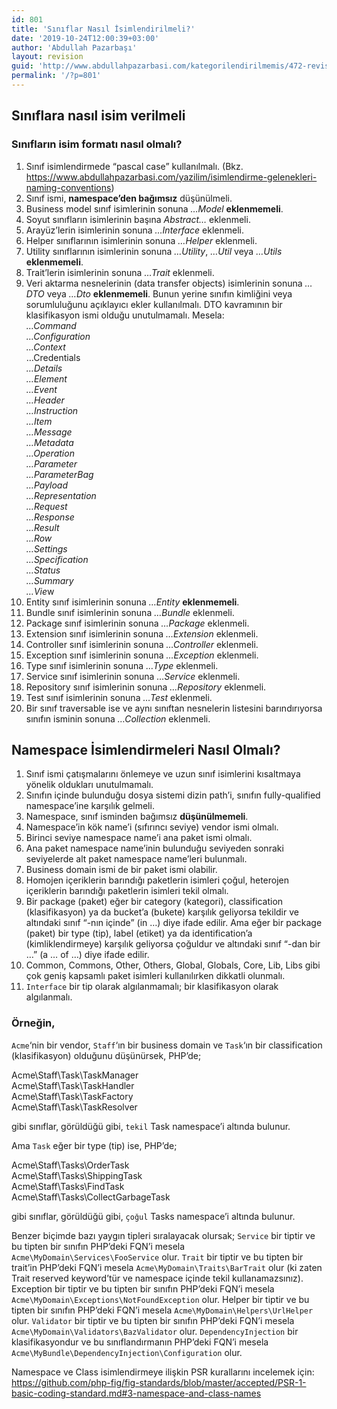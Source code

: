 ```yaml
---
id: 801
title: 'Sınıflar Nasıl İsimlendirilmeli?'
date: '2019-10-24T12:00:39+03:00'
author: 'Abdullah Pazarbaşı'
layout: revision
guid: 'http://www.abdullahpazarbasi.com/kategorilendirilmemis/472-revision-v1'
permalink: '/?p=801'
---
```


## Sınıflara nasıl isim verilmeli

### Sınıfların isim formatı nasıl olmalı?

1. Sınıf isimlendirmede “pascal case” kullanılmalı. (Bkz. <https://www.abdullahpazarbasi.com/yazilim/isimlendirme-gelenekleri-naming-conventions>)
2. Sınıf ismi, **namespace’den bağımsız** düşünülmeli.
3. Business model sınıf isimlerinin sonuna *…Model* **eklenmemeli**.
4. Soyut sınıfların isimlerinin başına *Abstract…* eklenmeli.
5. Arayüz’lerin isimlerinin sonuna *…Interface* eklenmeli.
6. Helper sınıflarının isimlerinin sonuna *…Helper* eklenmeli.
7. Utility sınıflarının isimlerinin sonuna *…Utility*, *…Util* veya *…Utils* **eklenmemeli**.
8. Trait’lerin isimlerinin sonuna *…Trait* eklenmeli.
9. Veri aktarma nesnelerinin (data transfer objects) isimlerinin sonuna *…DTO* veya *…Dto* **eklenmemeli**. Bunun yerine sınıfın kimliğini veya sorumluluğunu açıklayıcı ekler kullanılmalı. DTO kavramının bir klasifikasyon ismi olduğu unutulmamalı. Mesela:  
    *…Command*  
    *…Configuration*  
    *…Context*  
    …Credentials  
    *…Details*  
    *…Element*  
    *…Event*  
    *…Header*  
    *…Instruction*  
    *…Item*  
    *…Message*  
    *…Metadata*  
    *…Operation*  
    *…Parameter*  
    *…ParameterBag*  
    *…Payload*  
    *…Representation*  
    *…Request*  
    *…Response*  
    *…Result*  
    *…Row*  
    *…Settings*  
    *…Specification*  
    *…Status*  
    *…Summary*  
    *…Vie*w
10. Entity sınıf isimlerinin sonuna *…Entity* **eklenmemeli**.
11. Bundle sınıf isimlerinin sonuna *…Bundle* eklenmeli.
12. Package sınıf isimlerinin sonuna *…Package* eklenmeli.
13. Extension sınıf isimlerinin sonuna *…Extension* eklenmeli.
14. Controller sınıf isimlerinin sonuna *…Controller* eklenmeli.
15. Exception sınıf isimlerinin sonuna *…Exception* eklenmeli.
16. Type sınıf isimlerinin sonuna *…Type* eklenmeli.
17. Service sınıf isimlerinin sonuna *…Service* eklenmeli.
18. Repository sınıf isimlerinin sonuna *…Repository* eklenmeli.
19. Test sınıf isimlerinin sonuna *…Test* eklenmeli.
20. Bir sınıf traversable ise ve aynı sınıftan nesnelerin listesini barındırıyorsa sınıfın isminin sonuna *…Collection* eklenmeli.

## Namespace İsimlendirmeleri Nasıl Olmalı?

1. Sınıf ismi çatışmalarını önlemeye ve uzun sınıf isimlerini kısaltmaya yönelik oldukları unutulmamalı.
2. Sınıfın içinde bulunduğu dosya sistemi dizin path’i, sınıfın fully-qualified namespace’ine karşılık gelmeli.
3. Namespace, sınıf isminden bağımsız **düşünülmemeli**.
4. Namespace’in kök name’i (sıfırıncı seviye) vendor ismi olmalı.
5. Birinci seviye namespace name’i ana paket ismi olmalı.
6. Ana paket namespace name’inin bulunduğu seviyeden sonraki seviyelerde alt paket namespace name’leri bulunmalı.
7. Business domain ismi de bir paket ismi olabilir.
8. Homojen içeriklerin barındığı paketlerin isimleri çoğul, heterojen içeriklerin barındığı paketlerin isimleri tekil olmalı.
9. Bir package (paket) eğer bir category (kategori), classification (klasifikasyon) ya da bucket’a (bukete) karşılık geliyorsa tekildir ve altındaki sınıf “-nın içinde” (in …) diye ifade edilir. Ama eğer bir package (paket) bir type (tip), label (etiket) ya da identification’a (kimliklendirmeye) karşılık geliyorsa çoğuldur ve altındaki sınıf “-dan bir …” (a … of …) diye ifade edilir.
10. Common, Commons, Other, Others, Global, Globals, Core, Lib, Libs gibi çok geniş kapsamlı paket isimleri kullanılırken dikkatli olunmalı.
11. `Interface` bir tip olarak algılanmamalı; bir klasifikasyon olarak algılanmalı.

### Örneğin,

`Acme`‘nin bir vendor, `Staff`‘ın bir business domain ve `Task`‘ın bir classification (klasifikasyon) olduğunu düşünürsek, PHP’de;

Acme\\Staff\\Task\\TaskManager  
Acme\\Staff\\Task\\TaskHandler  
Acme\\Staff\\Task\\TaskFactory  
Acme\\Staff\\Task\\TaskResolver

gibi sınıflar, görüldüğü gibi, `tekil` Task namespace’i altında bulunur.

Ama `Task` eğer bir type (tip) ise, PHP’de;

Acme\\Staff\\Tasks\\OrderTask  
Acme\\Staff\\Tasks\\ShippingTask  
Acme\\Staff\\Tasks\\FindTask  
Acme\\Staff\\Tasks\\CollectGarbageTask

gibi sınıflar, görüldüğü gibi, `çoğul` Tasks namespace’i altında bulunur.

Benzer biçimde bazı yaygın tipleri sıralayacak olursak; `Service` bir tiptir ve bu tipten bir sınıfın PHP’deki FQN’i mesela `Acme\MyDomain\Services\FooService` olur. `Trait` bir tiptir ve bu tipten bir trait’in PHP’deki FQN’i mesela `Acme\MyDomain\Traits\BarTrait` olur (ki zaten Trait reserved keyword’tür ve namespace içinde tekil kullanamazsınız). Exception bir tiptir ve bu tipten bir sınıfın PHP’deki FQN’i mesela `Acme\MyDomain\Exceptions\NotFoundException` olur. Helper bir tiptir ve bu tipten bir sınıfın PHP’deki FQN’i mesela `Acme\MyDomain\Helpers\UrlHelper` olur. `Validator` bir tiptir ve bu tipten bir sınıfın PHP’deki FQN’i mesela `Acme\MyDomain\Validators\BazValidator` olur. `DependencyInjection` bir klasifikasyondur ve bu sınıflandırmanın PHP’deki FQN’i mesela `Acme\MyBundle\DependencyInjection\Configuration` olur.

Namespace ve Class isimlendirmeye ilişkin PSR kurallarını incelemek için: <https://github.com/php-fig/fig-standards/blob/master/accepted/PSR-1-basic-coding-standard.md#3-namespace-and-class-names>